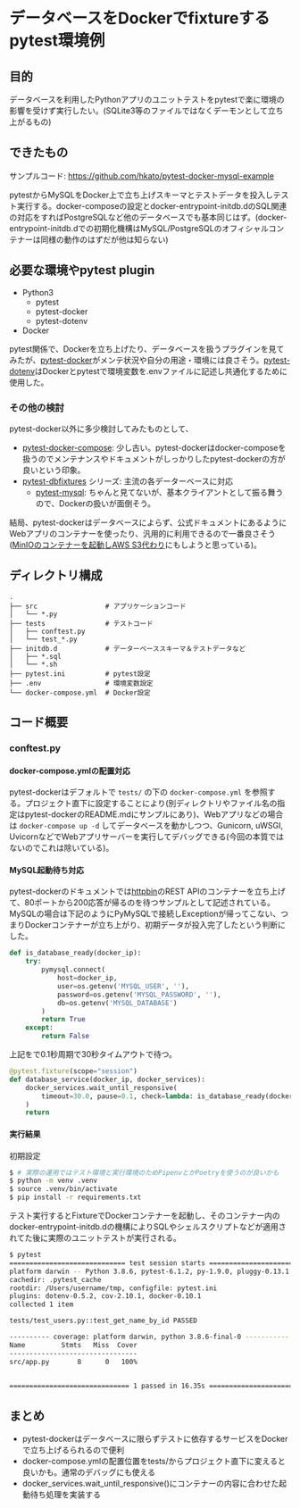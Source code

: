 # データベースをDockerでfixtureするpytest環境例

## 目的

データベースを利用したPythonアプリのユニットテストをpytestで楽に環境の影響を受けず実行したい。(SQLite3等のファイルではなくデーモンとして立ち上がるもの)

## できたもの

サンプルコード: https://github.com/hkato/pytest-docker-mysql-example

pytestからMySQLをDocker上で立ち上げスキーマとテストデータを投入しテスト実行する。docker-composeの設定とdocker-entrypoint-initdb.dのSQL関連の対応をすればPostgreSQLなど他のデータベースでも基本同じはず。(docker-entrypoint-initdb.dでの初期化機構はMySQL/PostgreSQLのオフィシャルコンテナーは同様の動作のはずだが他は知らない)



## 必要な環境やpytest plugin

- Python3
  - pytest
  - pytest-docker
  - pytest-dotenv
- Docker

pytest関係で、Dockerを立ち上げたり、データベースを扱うプラグインを見てみたが、[pytest-docker](https://github.com/avast/pytest-docker)がメンテ状況や自分の用途・環境には良さそう。[pytest-dotenv](https://github.com/quiqua/pytest-dotenv)はDockerとpytestで環境変数を.envファイルに記述し共通化するために使用した。

### その他の検討

pytest-docker以外に多少検討してみたものとして、

- [pytest-docker-compose](https://github.com/pytest-docker-compose/pytest-docker-compose): 少し古い。pytest-dockerはdocker-composeを扱うのでメンテナンスやドキュメントがしっかりしたpytest-dockerの方が良いという印象。
- [pytest-dbfixtures](https://github.com/ClearcodeHQ/pytest-dbfixtures) シリーズ: 主流の各データーベースに対応
  - [pytest-mysql](https://github.com/ClearcodeHQ/pytest-mysql): ちゃんと見てないが、基本クライアントとして振る舞うので、Dockerの扱いが面倒そう。

結局、pytest-dockerはデータベースによらず、公式ドキュメントにあるようにWebアプリのコンテナーを使ったり、汎用的に利用できるので一番良さそう([MinIOのコンテナーを起動しAWS S3代わり](https://qiita.com/hkato/items/89e436300c50c46624b9)にもしようと思っている)。

## ディレクトリ構成

```text
.
├── src                 # アプリケーションコード
│   └── *.py
├── tests               # テストコード
│   ├── conftest.py
│   └── test_*.py
├── initdb.d            # データーベーススキーマ＆テストデータなど
│   ├── *.sql
│   └── *.sh
├── pytest.ini          # pytest設定
├── .env                # 環境変数設定
└── docker-compose.yml  # Docker設定
```

## コード概要

### conftest.py

#### docker-compose.ymlの配置対応

pytest-dockerはデフォルトで `tests/` の下の `docker-compose.yml` を参照する。プロジェクト直下に設定することにより(別ディレクトリやファイル名の指定はpytest-dockerのREADME.mdにサンプルにあり)、Webアプリなどの場合は `docker-compose up -d` してデータベースを動かしつつ、Gunicorn, uWSGI, UvicornなどでWebアプリサーバーを実行してデバッグできる(今回の本質ではないのでこれは除いている)。

#### MySQL起動待ち対応

pytest-dockerのドキュメントでは[httpbin](https://httpbin.org)のREST APIのコンテナーを立ち上げて、80ポートから200応答が帰るのを待つサンプルとして記述されている。MySQLの場合は下記のようにPyMySQLで接続しExceptionが帰ってこない、つまりDockerコンテナーが立ち上がり、初期データが投入完了したという判断にした。

```python
def is_database_ready(docker_ip):
    try:
        pymysql.connect(
            host=docker_ip,
            user=os.getenv('MYSQL_USER', ''),
            password=os.getenv('MYSQL_PASSWORD', ''),
            db=os.getenv('MYSQL_DATABASE')
        )
        return True
    except:
        return False
```

上記をで0.1秒周期で30秒タイムアウトで待つ。

```python
@pytest.fixture(scope="session")
def database_service(docker_ip, docker_services):
    docker_services.wait_until_responsive(
        timeout=30.0, pause=0.1, check=lambda: is_database_ready(docker_ip)
    )
    return
```

#### 実行結果

初期設定

```sh
$ # 実際の運用ではテスト環境と実行環境のためPipenvとかPoetryを使うのが良いかも
$ python -m venv .venv
$ source .venv/bin/activate
$ pip install -r requirements.txt
```

テスト実行するとFixtureでDockerコンテナーを起動し、そのコンテナー内のdocker-entrypoint-initdb.dの機構によりSQLやシェルスクリプトなどが適用されてた後に実際のユニットテストが実行される。

```sh
$ pytest
============================= test session starts ==============================
platform darwin -- Python 3.8.6, pytest-6.1.2, py-1.9.0, pluggy-0.13.1 -- /Users/username/tmp/.venv/bin/python
cachedir: .pytest_cache
rootdir: /Users/username/tmp, configfile: pytest.ini
plugins: dotenv-0.5.2, cov-2.10.1, docker-0.10.1
collected 1 item                                                               

tests/test_users.py::test_get_name_by_id PASSED                          [100%]

---------- coverage: platform darwin, python 3.8.6-final-0 -----------
Name         Stmts   Miss  Cover
--------------------------------
src/app.py       8      0   100%


============================== 1 passed in 16.35s ==============================
```

## まとめ

- pytest-dockerはデータベースに限らずテストに依存するサービスをDockerで立ち上げるられるので便利
- docker-compose.ymlの配置位置をtests/からプロジェクト直下に変えると良いかも。通常のデバッグにも使える
- docker_services.wait_until_responsive()にコンテナーの内容に合わせた起動待ち処理を実装する
